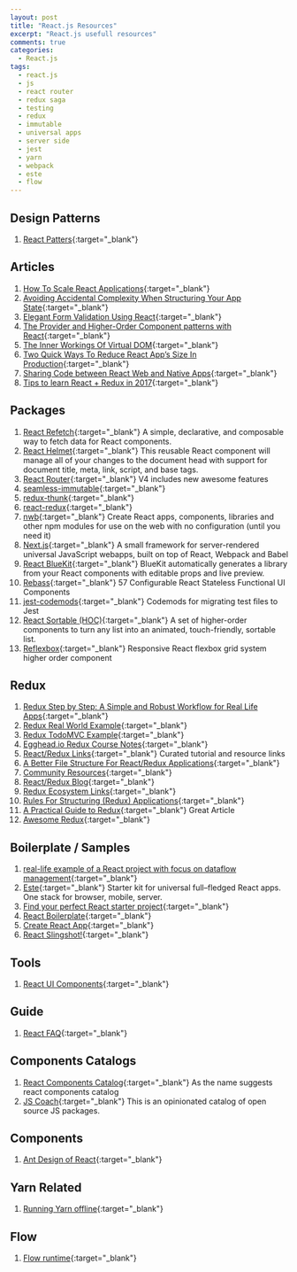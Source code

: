 ```yaml
---
layout: post
title: "React.js Resources"
excerpt: "React.js usefull resources"
comments: true
categories:
  - React.js
tags: 
  - react.js
  - js
  - react router
  - redux saga
  - testing
  - redux
  - immutable
  - universal apps
  - server side
  - jest
  - yarn
  - webpack
  - este
  - flow
---
```


## Design Patterns
1. [React Patters](http://reactpatterns.com/){:target="_blank"}

## Articles
1. [How To Scale React Applications](https://www.smashingmagazine.com/2016/09/how-to-scale-react-applications/){:target="_blank"}
2. [Avoiding Accidental Complexity When Structuring Your App State](https://hackernoon.com/avoiding-accidental-complexity-when-structuring-your-app-state-6e6d22ad5e2a#.hplkljsan){:target="_blank"}
3. [Elegant Form Validation Using React](https://spin.atomicobject.com/2016/10/05/form-validation-react/){:target="_blank"}
4. [The Provider and Higher-Order Component patterns with React](https://medium.com/@bloodyowl/the-provider-and-higher-order-component-patterns-with-react-d16ab2d1636#.9ig9q4jfs){:target="_blank"}
5. [The Inner Workings Of Virtual DOM](https://medium.com/@rajaraodv/the-inner-workings-of-virtual-dom-666ee7ad47cf#.hk6gw2y9j){:target="_blank"}
6. [Two Quick Ways To Reduce React App’s Size In Production](https://medium.com/@rajaraodv/two-quick-ways-to-reduce-react-apps-size-in-production-82226605771a#.4wzf76yve){:target="_blank"}
7. [Sharing Code between React Web and Native Apps](http://jkaufman.io/react-web-native-codesharing/){:target="_blank"}
8. [Tips to learn React + Redux in 2017](https://www.robinwieruch.de/tips-to-learn-react-redux/){:target="_blank"}

## Packages
1. [React Refetch](https://github.com/heroku/react-refetch){:target="_blank"} A simple, declarative, and composable way to fetch data for React components.
2. [React Helmet](https://github.com/nfl/react-helmet){:target="_blank"} This reusable React component will manage all of your changes to the document head with support for document title, meta, link, script, and base tags.
3. [React Router](https://github.com/ReactTraining/react-router/tree/v4){:target="_blank"} V4 includes new awesome features
4. [seamless-immutable](https://github.com/rtfeldman/seamless-immutable){:target="_blank"}
5. [redux-thunk](https://www.npmjs.com/package/redux-thunk){:target="_blank"}
6. [react-redux](https://www.npmjs.com/package/react-redux){:target="_blank"}
7. [nwb](https://github.com/insin/nwb){:target="_blank"} Create React apps, components, libraries and other npm modules for use on the web with no configuration (until you need it)
8. [Next.js](https://zeit.co/blog/next){:target="_blank"} A small framework for server-rendered universal JavaScript webapps, built on top of React, Webpack and Babel
9. [React BlueKit](https://github.com/blueberryapps/react-bluekit){:target="_blank"} BlueKit automatically generates a library from your React components with editable props and live preview.
10. [Rebass](http://jxnblk.com/rebass/){:target="_blank"} 57 Configurable React Stateless Functional UI Components
11. [jest-codemods](https://www.npmjs.com/package/jest-codemods){:target="_blank"} Codemods for migrating test files to Jest
12. [React Sortable (HOC)](https://github.com/clauderic/react-sortable-hoc){:target="_blank"} A set of higher-order components to turn any list into an animated, touch-friendly, sortable list.
13. [Reflexbox](https://github.com/jxnblk/reflexbox){:target="_blank"} Responsive React flexbox grid system higher order component

## Redux
1. [Redux Step by Step: A Simple and Robust Workflow for Real Life Apps](https://hackernoon.com/redux-step-by-step-a-simple-and-robust-workflow-for-real-life-apps-1fdf7df46092#.6dvpkfb9l){:target="_blank"}
2. [Redux Real World Example](https://github.com/reactjs/redux/tree/master/examples/real-world){:target="_blank"}
3. [Redux TodoMVC Example](https://github.com/reactjs/redux/tree/master/examples/todomvc){:target="_blank"}
4. [Egghead.io Redux Course Notes](https://github.com/tayiorbeii/egghead.io_redux_course_notes){:target="_blank"}
5. [React/Redux Links](https://github.com/markerikson/react-redux-links){:target="_blank"} Curated tutorial and resource links
6. [A Better File Structure For React/Redux Applications](http://marmelab.com/blog/2015/12/17/react-directory-structure.html){:target="_blank"}
7. [Community Resources](https://github.com/markerikson/react-redux-links/blob/master/community-resources.md){:target="_blank"}
8. [React/Redux Blog](http://blog.isquaredsoftware.com/){:target="_blank"}
9. [Redux Ecosystem Links](https://github.com/markerikson/redux-ecosystem-links){:target="_blank"}
10. [Rules For Structuring (Redux) Applications](http://jaysoo.ca/2016/02/28/organizing-redux-application/?utm_source=reactdigest&utm_medium=email&utm_campaign=featured){:target="_blank"}
11. [A Practical Guide to Redux](http://lorenstewart.me/2016/11/27/a-practical-guide-to-redux/?utm_source=reactdigest&utm_medium=email&utm_campaign=featured){:target="_blank"} Great Article
12. [Awesome Redux](https://github.com/xgrommx/awesome-redux){:target="_blank"}

## Boilerplate / Samples
1. [real-life example of a React project with focus on dataflow management](https://github.com/wix/react-dataflow-example){:target="_blank"}
2. [Este](https://github.com/este/este){:target="_blank"} Starter kit for universal full–fledged React apps. One stack for browser, mobile, server.
3. [Find your perfect React starter project](http://andrewhfarmer.com/starter-project/){:target="_blank"}
4. [React Boilerplate](https://github.com/mxstbr/react-boilerplate){:target="_blank"}
5. [Create React App](https://github.com/facebookincubator/create-react-app){:target="_blank"}
6. [React Slingshot!](https://github.com/coryhouse/react-slingshot){:target="_blank"}

## Tools
1. [React UI Components](https://github.com/facebook/react/wiki/Complementary-Tools#ui-components){:target="_blank"}

## Guide
1. [React FAQ](https://github.com/timarney/react-faq){:target="_blank"}

## Components Catalogs
1. [React Components Catalog](https://github.com/brillout/awesome-react-components){:target="_blank"} As the name suggests react components catalog
2. [JS Coach](https://js.coach/?sort=popular){:target="_blank"} This is an opinionated catalog of open source JS packages.

## Components
1. [Ant Design of React](https://ant.design/docs/react/introduce){:target="_blank"}

## Yarn Related
1. [Running Yarn offline](https://yarnpkg.com/blog/2016/11/24/offline-mirror){:target="_blank"}

## Flow
1. [Flow runtime](https://codemix.github.io/flow-runtime/#/){:target="_blank"}


